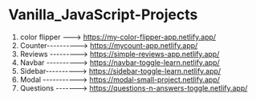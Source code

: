 # Vanilla_JavaScript-Projects

1. color flipper ---> https://my-color-flipper-app.netlify.app/
2. Counter----------> https://mycount-app.netlify.app/
3. Reviews ---------> https://simple-reviews-app.netlify.app/
4. Navbar ----------> https://navbar-toggle-learn.netlify.app/
5. Sidebar----------> https://sidebar-toggle-learn.netlify.app/
6. Modal -----------> https://modal-small-project.netlify.app/
7. Questions -------> https://questions-n-answers-toggle.netlify.app/
